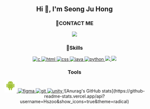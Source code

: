 <div align="center">
  <h2>Hi 👋, I'm Seong Ju Hong</h2>
    <h3>CONTACT ME</h3>
    <a href="mailto:trre18271510@gmail.com"><img src="https://img.shields.io/badge/Gmail-d14836?style=flat-square&logo=Gmail&logoColor=white&link=kimhyein7110@gmail.com"/></a><br>
  <!-- skills -->
  <h3>Skills</h3>
      <p align="center">   
        <a href="https://www.cprogramming.com/" target="_blank" rel="noreferrer"> 
         <img src="https://img.shields.io/badge/C-A8B9CC?style=flat-square&logo=C&logoColor=white" alt="c"/>
        </a> 
        <a href="https://www.w3.org/html/" target="_blank" rel="noreferrer"> 
          <img src="https://img.shields.io/badge/HTML-E34F26?style=flat-square&logo=HTML5&logoColor=white" alt="html"/>
        </a> 
        <a href="https://www.w3schools.com/css/" target="_blank" rel="noreferrer"> 
          <img src="https://img.shields.io/badge/CSS-1572B6?style=flat-square&logo=CSS3&logoColor=white" alt="css"/>
        </a> 
        <a href="https://www.java.com" target="_blank" rel="noreferrer"> 
          <img src="https://img.shields.io/badge/Java-007396?style=flat-square&logo=Java&logoColor=white" alt="java"/>
        </a> 
        <a href="https://www.python.org" target="_blank" rel="noreferrer"> 
          <img src="https://img.shields.io/badge/Python-3766AB?style=flat-square&logo=Python&logoColor=white" alt="python"/>
        </a> 
        <a href="https://spring.io/" target="_blank" rel="noreferrer"> 
          <img src="https://img.shields.io/badge/Spring-6DB33F?style=flat-square&logo=Spring&logoColor=white"/> 
        </a>
        <a href="https://www.djangoproject.com/" target="_blank" rel="noreferrer"> 
          <img src="https://img.shields.io/badge/Django-092E20?style=flat-square&logo=Django&logoColor=white"/> 
        </a> 
      </p>
    <!-- tools  -->
    <h3>Tools</h3>
      <a href="https://developer.android.com" target="_blank" rel="noreferrer"> 
        <img src="https://raw.githubusercontent.com/devicons/devicon/master/icons/android/android-original-wordmark.svg" alt="android" width="40" height="40"/> 
      </a> 
      <a href="https://www.figma.com/" target="_blank" rel="noreferrer"> 
        <img src="https://www.vectorlogo.zone/logos/figma/figma-icon.svg" alt="figma" width="40" height="40"/>
      </a> 
      <a href="https://git-scm.com/" target="_blank" rel="noreferrer"> 
        <img src="https://www.vectorlogo.zone/logos/git-scm/git-scm-icon.svg" alt="git" width="40" height="40"/> 
      </a>
      <a href="https://unity.com/" target="_blank" rel="noreferrer"> 
          <img src="https://www.vectorlogo.zone/logos/unity3d/unity3d-icon.svg" alt="unity" width="40" height="40"/> 
      </a>
![Anurag's GitHub stats](https://github-readme-stats.vercel.app/api?username=Hszoo&show_icons=true&theme=radical)

